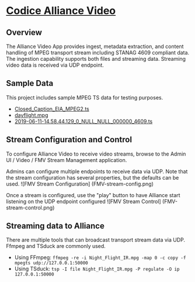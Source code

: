 <!--
/*
 * Copyright (c) Codice Foundation
 *
 * This is free software: you can redistribute it and/or modify it under the terms of the GNU Lesser General Public License as published by the Free Software Foundation, either
 * version 3 of the License, or any later version.
 *
 * This program is distributed in the hope that it will be useful, but WITHOUT ANY WARRANTY; without even the implied warranty of MERCHANTABILITY or FITNESS FOR A PARTICULAR PURPOSE.
 * See the GNU Lesser General Public License for more details. A copy of the GNU Lesser General Public License is distributed along with this program and can be found at
 * <http://www.gnu.org/licenses/lgpl.html>.
 */
-->

# [Codice Alliance Video](http://github.com/codice/alliance/catalog/video)
## Overview
The Alliance Video App provides ingest, metadata extraction, and content handling of MPEG transport stream including STANAG 4609 compliant data.  
The ingestion capability supports both files and streaming data.  Streaming video data is received via UDP endpoint.  

## Sample Data
This project includes sample MPEG TS data for testing purposes.  
- [Closed_Caption_EIA_MPEG2.ts](https://github.com/codice/alliance/blob/master/catalog/video/video-mpegts-stream/src/test/resources/Closed_Caption_EIA_MPEG2.ts)
- [dayflight.mpg](https://github.com/codice/alliance/blob/master/libs/stanag4609/src/test/resources/dayflight.mpg)
- [2019-06-11-14.58.44.129_0_NULL_NULL_000000_4609.ts](https://github.com/codice/alliance/blob/master/distribution/test/itests/test-itests-common/src/main/resources/2019-06-11-14.58.44.129_0_NULL_NULL_000000_4609.ts)

## Stream Configuration and Control
To configure Alliance Video to receive video streams, browse to the Admin UI / Video / FMV Stream Management application.

Admins can configure multiple endpoints to receive data via UDP.  Note that the stream configuration has several properties, but the defaults can be used.
![FMV Stream Configuration] (FMV-stream-config.png)

Once a stream is configured, use the "play" button to have Alliance start listening on the UDP endpoint configured
![FMV Stream Control] (FMV-stream-control.png)

## Streaming data to Alliance
There are multiple tools that can broadcast transport stream data via UDP.  Ffmpeg and TSduck are commonly used.
- Using FFmpeg: `ffmpeg -re -i Night_Flight_IR.mpg -map 0 -c copy -f mpegts udp://127.0.0.1:50000`
- Using TSduck: `tsp -I file Night_Flight_IR.mpg -P regulate -O ip 127.0.0.1:50000`
